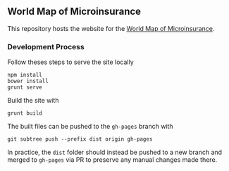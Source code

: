 ## World Map of Microinsurance

This repository hosts the website for the [World Map of Microinsurance]().

### Development Process

Follow theses steps to serve the site locally

    npm install
    bower install
    grunt serve

Build the site with

    grunt build

The built files can be pushed to the `gh-pages` branch with

    git subtree push --prefix dist origin gh-pages

In practice, the `dist` folder should instead be pushed to a new branch and
merged to `gh-pages` via PR to preserve any manual changes made there.
